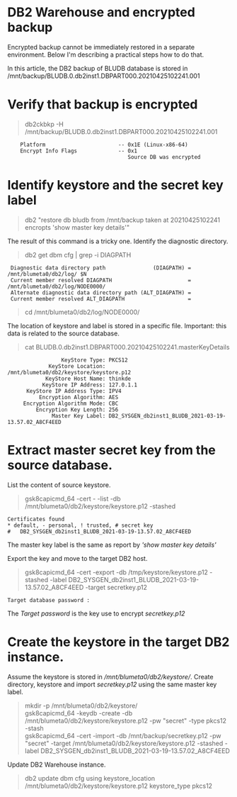 # DB2 Warehouse and encrypted backup

Encrypted backup cannot be immediately restored in a separate environment. Below I'm describing a practical steps how to do that.

In this article, the DB2 backup of BLUDB database is stored in /mnt/backup/BLUDB.0.db2inst1.DBPART000.20210425102241.001

# Verify that backup is encrypted

> db2ckbkp -H /mnt/backup/BLUDB.0.db2inst1.DBPART000.20210425102241.001 
```
	Platform                       -- 0x1E (Linux-x86-64)
	Encrypt Info Flags             -- 0x1
	                                  Source DB was encrypted
```

# Identify keystore and the secret key label

> db2 "restore db bludb from /mnt/backup taken at 20210425102241   encropts 'show master key details'"

The result of this command is a tricky one. Identify the diagnostic directory.
<br>
> db2 get dbm cfg | grep -i DIAGPATH
```
 Diagnostic data directory path               (DIAGPATH) = /mnt/blumeta0/db2/log/ $N
 Current member resolved DIAGPATH                        = /mnt/blumeta0/db2/log/NODE0000/
 Alternate diagnostic data directory path (ALT_DIAGPATH) = 
 Current member resolved ALT_DIAGPATH                    = 
```

> cd /mnt/blumeta0/db2/log/NODE0000/<br>

The location of keystore and label is stored in a specific file. Important: this data is related to the source database. 
<br>
> cat BLUDB.0.db2inst1.DBPART000.20210425102241.masterKeyDetails 
```
                 KeyStore Type: PKCS12
             KeyStore Location: /mnt/blumeta0/db2/keystore/keystore.p12
            KeyStore Host Name: thinkde
           KeyStore IP Address: 127.0.1.1
      KeyStore IP Address Type: IPV4
          Encryption Algorithm: AES
     Encryption Algorithm Mode: CBC
         Encryption Key Length: 256
              Master Key Label: DB2_SYSGEN_db2inst1_BLUDB_2021-03-19-13.57.02_A8CF4EED
```
# Extract master secret key from the source database.

List the content of source keystore.<br>

> gsk8capicmd_64 -cert - -list -db /mnt/blumeta0/db2/keystore/keystore.p12  -stashed
```
Certificates found
* default, - personal, ! trusted, # secret key
#	DB2_SYSGEN_db2inst1_BLUDB_2021-03-19-13.57.02_A8CF4EED
```
The master key label is the same as report by *'show master key details'*

Export the key and move to the target DB2 host.<br>

> gsk8capicmd_64 -cert -export -db /tmp/keystore/keystore.p12 -stashed -label DB2_SYSGEN_db2inst1_BLUDB_2021-03-19-13.57.02_A8CF4EED -target secretkey.p12
```
Target database password :
```
The *Target password* is the key use to encrypt *secretkey.p12*

# Create the keystore in the target DB2 instance.

Assume the keystore is stored in */mnt/blumeta0/db2/keystore/*. Create directory, keystore and import *secretkey.p12* using the same master key label.<br>

> mkdir -p  /mnt/blumeta0/db2/keystore/<br>
> gsk8capicmd_64 -keydb -create -db /mnt/blumeta0/db2/keystore/keystore.p12   -pw "secret" -type pkcs12 -stash<br>
> gsk8capicmd_64 -cert -import  -db  /mnt/backup/secretkey.p12 -pw "secret"  -target   /mnt/blumeta0/db2/keystore/keystore.p12 -stashed -label DB2_SYSGEN_db2inst1_BLUDB_2021-03-19-13.57.02_A8CF4EED  <br>

Update DB2 Warehouse instance.<br>

> db2 update dbm cfg using keystore_location  /mnt/blumeta0/db2/keystore/keystore.p12  keystore_type pkcs12<br>


